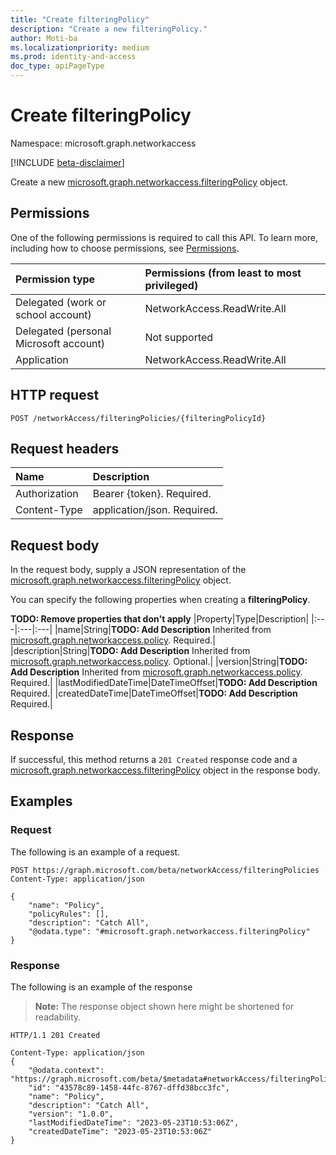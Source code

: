 ```yaml
---
title: "Create filteringPolicy"
description: "Create a new filteringPolicy."
author: Moti-ba
ms.localizationpriority: medium
ms.prod: identity-and-access
doc_type: apiPageType
---
```


# Create filteringPolicy
Namespace: microsoft.graph.networkaccess

[!INCLUDE [beta-disclaimer](../../includes/beta-disclaimer.md)]

Create a new [microsoft.graph.networkaccess.filteringPolicy](../resources/networkaccess-filteringpolicy.md) object.

## Permissions
One of the following permissions is required to call this API. To learn more, including how to choose permissions, see [Permissions](/graph/permissions-reference).

|Permission type|Permissions (from least to most privileged)|
|:---|:---|
|Delegated (work or school account)|NetworkAccess.ReadWrite.All|
|Delegated (personal Microsoft account)| Not supported|
|Application|NetworkAccess.ReadWrite.All|

## HTTP request

<!-- {
  "blockType": "ignored"
}
-->
``` http
POST /networkAccess/filteringPolicies/{filteringPolicyId}
```

## Request headers
|Name|Description|
|:---|:---|
|Authorization|Bearer {token}. Required.|
|Content-Type|application/json. Required.|

## Request body
In the request body, supply a JSON representation of the [microsoft.graph.networkaccess.filteringPolicy](../resources/networkaccess-filteringpolicy.md) object.

You can specify the following properties when creating a **filteringPolicy**.

**TODO: Remove properties that don't apply**
|Property|Type|Description|
|:---|:---|:---|
|name|String|**TODO: Add Description** Inherited from [microsoft.graph.networkaccess.policy](../resources/networkaccess-policy.md). Required.|
|description|String|**TODO: Add Description** Inherited from [microsoft.graph.networkaccess.policy](../resources/networkaccess-policy.md). Optional.|
|version|String|**TODO: Add Description** Inherited from [microsoft.graph.networkaccess.policy](../resources/networkaccess-policy.md). Required.|
|lastModifiedDateTime|DateTimeOffset|**TODO: Add Description** Required.|
|createdDateTime|DateTimeOffset|**TODO: Add Description** Required.|



## Response

If successful, this method returns a `201 Created` response code and a [microsoft.graph.networkaccess.filteringPolicy](../resources/networkaccess-filteringpolicy.md) object in the response body.

## Examples

### Request
The following is an example of a request.
<!-- {
  "blockType": "request",
  "name": "create_filteringpolicy_from_"
}
-->
``` http
POST https://graph.microsoft.com/beta/networkAccess/filteringPolicies
Content-Type: application/json

{
	"name": "Policy",
	"policyRules": [],
	"description": "Catch All",
	"@odata.type": "#microsoft.graph.networkaccess.filteringPolicy"
}
```


### Response
The following is an example of the response
>**Note:** The response object shown here might be shortened for readability.
<!-- {
  "blockType": "response",
  "truncated": true,
  "@odata.type": "microsoft.graph.networkaccess.filteringPolicy"
}
-->
``` http
HTTP/1.1 201 Created

Content-Type: application/json
{
    "@odata.context": "https://graph.microsoft.com/beta/$metadata#networkAccess/filteringPolicies/$entity",
    "id": "43578c89-1458-44fc-8767-dffd38bcc3fc",
    "name": "Policy",
    "description": "Catch All",
    "version": "1.0.0",
    "lastModifiedDateTime": "2023-05-23T10:53:06Z",
    "createdDateTime": "2023-05-23T10:53:06Z"
}
```


